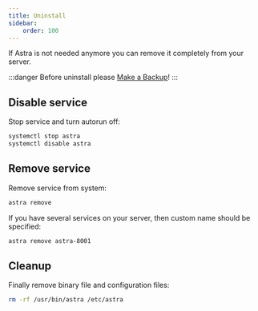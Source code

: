 ```yaml
---
title: Uninstall
sidebar:
    order: 100
---
```


If Astra is not needed anymore you can remove it completely from your server.

:::danger
Before uninstall please [Make a Backup](/en/astra/admin-guide/backup)!
:::

## Disable service

Stop service and turn autorun off:

```sh
systemctl stop astra
systemctl disable astra
```

## Remove service

Remove service from system:

```sh
astra remove
```

If you have several services on your server, then custom name should be specified:

```sh
astra remove astra-8001
```

## Cleanup

Finally remove binary file and configuration files:

```sh
rm -rf /usr/bin/astra /etc/astra
```

